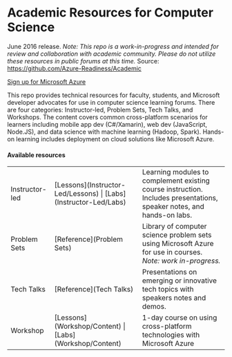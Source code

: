 <html lang="en">
   <head>
      <meta charset="utf-8">
      <meta http-equiv="X-UA-Compatible" content="IE=edge">
      <meta name="viewport" content="width=device-width, initial-scale=1">
      <title>Azure Readiness: DevCamp</title>
	  <link rel="stylesheet" href="style.css">
   </head>
   <body id="home">
      <div class="container">
         <div class="jumbotron">
            <h1>Academic Resources for Computer Science</h1>
            <p>June 2016 release. <i>Note: This repo is a work-in-progress and intended for review and collaboration with academic community. Please do not utilize these resources in public forums at this time.</i> Source: <a href="https://github.com/Azure-Readiness/Academic">https://github.com/Azure-Readiness/Academic</a></p>
            <p>
               <a href="http://aka.ms/CloudCamp-AzureTrial" class="btn btn-success">Sign up for Microsoft Azure</a>
            </p>
            <div class="hidden">This repo provides technical resources for faculty, students, and Microsoft developer advocates for use in computer science learning forums. There are four categories: Instructor-led, Problem Sets, Tech Talks, and Workshops. The content covers common cross-platform scenarios for learners including mobile app dev (C#/Xamarin), web dev (JavaScript, Node.JS), and data science with machine learning (Hadoop, Spark). Hands-on learning includes deployment on cloud solutions like Microsoft Azure.  </div>
         </div>
         <div class="panel panel-default">
            <div class="panel-heading">
               <h4 class="panel-title">Available resources</h4>
            </div>
            <div class="panel-body">
               <table class="table table-bordered table-striped table-hover">
					<tr>
					   <td>Instructor-led</td>
					   <td>[Lessons](Instructor-Led/Lessons) | [Labs](Instructor-Led/Labs)</td>
					   <td>Learning modules to complement existing course instruction. Includes presentations, speaker notes, and hands-on labs.</td>
					</tr>
					<tr>
					   <td>Problem Sets</td>
					   <td>[Reference](Problem Sets)</td>
					   <td>Library of computer science problem sets using Microsoft Azure for use in courses. <i>Note: work in-progress.</i></td>
					</tr>
					<tr>
					   <td>Tech Talks</td>
					   <td>[Reference](Tech Talks)</td>
					   <td>Presentations on emerging or innovative tech topics with speakers notes and demos. </td>
					</tr>
					<tr>
					   <td>Workshop</td>
					   <td>[Lessons](Workshop/Content) | [Labs](Workshop/Content)</td>
					   <td>1-day course on using cross-platform technologies with Microsoft Azure</td>
					</tr>
				 </table>
			</div>
      </div>
   </body>
</html>
